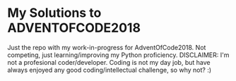 # My Solutions to ADVENTOFCODE2018

Just the repo with my work-in-progress for AdventOfCode2018. Not competing, just learning/improving my Python proficiency.
DISCLAIMER: I'm not a profesional coder/developer. Coding is not my day job, but have always enjoyed any good coding/intellectual challenge, so why not? :)